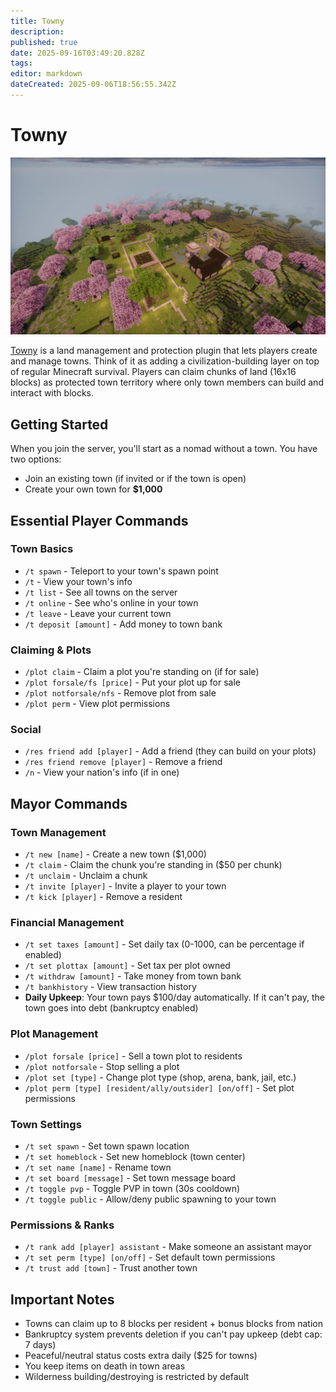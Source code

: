 ```yaml
---
title: Towny
description: 
published: true
date: 2025-09-16T03:49:20.828Z
tags: 
editor: markdown
dateCreated: 2025-09-06T18:56:55.342Z
---
```


# Towny
![Towny Town](/towny-solterra.jpg)

[Towny](https://townyadvanced.github.io/) is a land management and protection plugin that lets players create and manage towns. Think of it as adding a civilization-building layer on top of regular Minecraft survival. Players can claim chunks of land (16x16 blocks) as protected town territory where only town members can build and interact with blocks.


## Getting Started
When you join the server, you'll start as a nomad without a town. You have two options:
- Join an existing town (if invited or if the town is open)
- Create your own town for **$1,000**

## Essential Player Commands

### Town Basics
- `/t spawn` - Teleport to your town's spawn point
- `/t` - View your town's info
- `/t list` - See all towns on the server
- `/t online` - See who's online in your town
- `/t leave` - Leave your current town
- `/t deposit [amount]` - Add money to town bank

### Claiming & Plots
- `/plot claim` - Claim a plot you're standing on (if for sale)
- `/plot forsale/fs [price]` - Put your plot up for sale
- `/plot notforsale/nfs` - Remove plot from sale
- `/plot perm` - View plot permissions

### Social
- `/res friend add [player]` - Add a friend (they can build on your plots)
- `/res friend remove [player]` - Remove a friend
- `/n` - View your nation's info (if in one)

## Mayor Commands

### Town Management
- `/t new [name]` - Create a new town ($1,000)
- `/t claim` - Claim the chunk you're standing in ($50 per chunk)
- `/t unclaim` - Unclaim a chunk
- `/t invite [player]` - Invite a player to your town
- `/t kick [player]` - Remove a resident

### Financial Management
- `/t set taxes [amount]` - Set daily tax (0-1000, can be percentage if enabled)
- `/t set plottax [amount]` - Set tax per plot owned
- `/t withdraw [amount]` - Take money from town bank
- `/t bankhistory` - View transaction history
- **Daily Upkeep**: Your town pays $100/day automatically. If it can't pay, the town goes into debt (bankruptcy enabled)

### Plot Management
- `/plot forsale [price]` - Sell a town plot to residents
- `/plot notforsale` - Stop selling a plot
- `/plot set [type]` - Change plot type (shop, arena, bank, jail, etc.)
- `/plot perm [type] [resident/ally/outsider] [on/off]` - Set plot permissions

### Town Settings
- `/t set spawn` - Set town spawn location
- `/t set homeblock` - Set new homeblock (town center)
- `/t set name [name]` - Rename town
- `/t set board [message]` - Set town message board
- `/t toggle pvp` - Toggle PVP in town (30s cooldown)
- `/t toggle public` - Allow/deny public spawning to your town

### Permissions & Ranks
- `/t rank add [player] assistant` - Make someone an assistant mayor
- `/t set perm [type] [on/off]` - Set default town permissions
- `/t trust add [town]` - Trust another town

## Important Notes
- Towns can claim up to 8 blocks per resident + bonus blocks from nation
- Bankruptcy system prevents deletion if you can't pay upkeep (debt cap: 7 days)
- Peaceful/neutral status costs extra daily ($25 for towns)
- You keep items on death in town areas
- Wilderness building/destroying is restricted by default